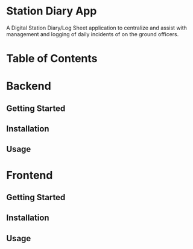 # Station Diary App

A Digital Station Diary/Log Sheet application to centralize and assist with management and logging of daily incidents of on the ground officers.

# Table of Contents

# Backend
## Getting Started
## Installation
## Usage

# Frontend
## Getting Started
## Installation
## Usage
